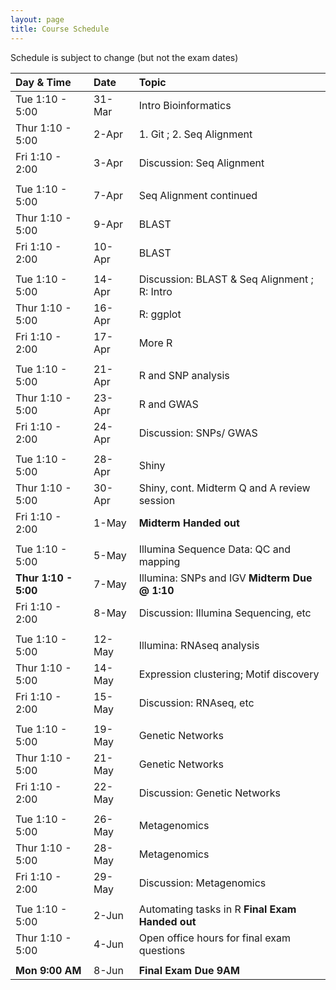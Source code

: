```yaml
---
layout: page
title: Course Schedule
---
```


Schedule is subject to change (but not the exam dates)

| Day & Time        |  Date   |  Topic
|:------------------|:--------|:-----------
| Tue 1:10 - 5:00   |  31-Mar |  Intro Bioinformatics
| Thur 1:10 - 5:00  |  2-Apr  |  1. Git ; 2. Seq Alignment
| Fri 1:10 - 2:00   |  3-Apr  |  Discussion: Seq Alignment
|                   |         |  
| Tue 1:10 - 5:00   |  7-Apr  |  Seq Alignment continued
| Thur 1:10 - 5:00  |  9-Apr  |  BLAST
| Fri 1:10 - 2:00   |  10-Apr |  BLAST
|                   |         |  
| Tue 1:10 - 5:00   |  14-Apr |  Discussion: BLAST & Seq Alignment ; R: Intro
| Thur 1:10 - 5:00  |  16-Apr |  R: ggplot
| Fri 1:10 - 2:00   |  17-Apr |  More R 
|                   |         |  
| Tue 1:10 - 5:00   |  21-Apr |  R and SNP analysis
| Thur 1:10 - 5:00  |  23-Apr |  R and GWAS
| Fri 1:10 - 2:00   |  24-Apr |  Discussion: SNPs/ GWAS
|                   |         |  
| Tue 1:10 - 5:00   |  28-Apr |  Shiny
| Thur 1:10 - 5:00  |  30-Apr |  Shiny, cont.  Midterm Q and A review session
| Fri 1:10 - 2:00   |  1-May  |   __Midterm Handed out__
|                   |         |  
| Tue 1:10 - 5:00   |  5-May  | Illumina Sequence Data: QC and mapping
| __Thur 1:10 - 5:00__  |  7-May  |  Illumina: SNPs and IGV  __Midterm Due @ 1:10__
| Fri 1:10 - 2:00   |  8-May  |  Discussion: Illumina Sequencing, etc
|                   |         |  
| Tue 1:10 - 5:00   |  12-May |  Illumina: RNAseq analysis
| Thur 1:10 - 5:00  |  14-May |  Expression clustering; Motif discovery
| Fri 1:10 - 2:00   |  15-May |  Discussion: RNAseq, etc
|                   |         |  
| Tue 1:10 - 5:00   |  19-May |  Genetic Networks
| Thur 1:10 - 5:00  |  21-May |  Genetic Networks
| Fri 1:10 - 2:00   |  22-May |  Discussion: Genetic Networks
|                   |         |  
| Tue 1:10 - 5:00   |  26-May |  Metagenomics
| Thur 1:10 - 5:00  |  28-May |  Metagenomics
| Fri 1:10 - 2:00   |  29-May |  Discussion: Metagenomics
|                   |         |  
| Tue 1:10 - 5:00   |  2-Jun  |  Automating tasks in R __Final Exam Handed out__
| Thur 1:10 - 5:00  |  4-Jun  |  Open office hours for final exam questions 
|                   |         |
| __Mon 9:00 AM__   |  8-Jun  | __Final Exam Due 9AM__